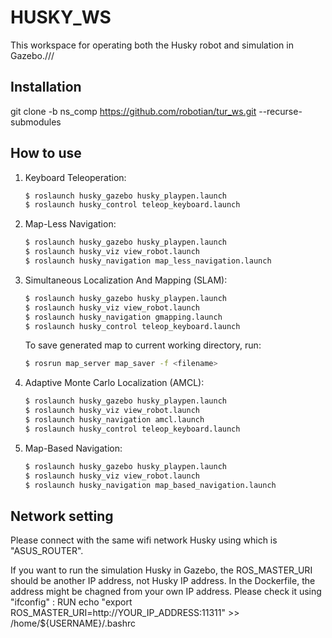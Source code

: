 # HUSKY_WS 

This workspace for operating both the Husky robot and simulation in Gazebo.///

## Installation

git clone -b ns_comp https://github.com/robotian/tur_ws.git --recurse-submodules

## How to use

1. Keyboard Teleoperation:
    ```bash
    $ roslaunch husky_gazebo husky_playpen.launch
    $ roslaunch husky_control teleop_keyboard.launch
    ```

2. Map-Less Navigation:
    ```bash
    $ roslaunch husky_gazebo husky_playpen.launch
    $ roslaunch husky_viz view_robot.launch
    $ roslaunch husky_navigation map_less_navigation.launch
    ```

3. Simultaneous Localization And Mapping (SLAM):
    ```bash
    $ roslaunch husky_gazebo husky_playpen.launch
    $ roslaunch husky_viz view_robot.launch
    $ roslaunch husky_navigation gmapping.launch
    $ roslaunch husky_control teleop_keyboard.launch
    ```
    To save generated map to current working directory, run:
    ```bash
    $ rosrun map_server map_saver -f <filename>
    ```

4. Adaptive Monte Carlo Localization (AMCL):
    ```bash
    $ roslaunch husky_gazebo husky_playpen.launch
    $ roslaunch husky_viz view_robot.launch
    $ roslaunch husky_navigation amcl.launch
    $ roslaunch husky_control teleop_keyboard.launch
    ```

5. Map-Based Navigation:
    ```bash
    $ roslaunch husky_gazebo husky_playpen.launch
    $ roslaunch husky_viz view_robot.launch
    $ roslaunch husky_navigation map_based_navigation.launch
    ```

## Network setting

Please connect with the same wifi network Husky using which is "ASUS_ROUTER".

If you want to run the simulation Husky in Gazebo, the ROS_MASTER_URI should be another IP address, not Husky IP address.
In the Dockerfile, the address might be chagned from your own IP address. Please check it using "ifconfig"
:
RUN echo "export ROS_MASTER_URI=http://YOUR_IP_ADDRESS:11311" >> /home/${USERNAME}/.bashrc
